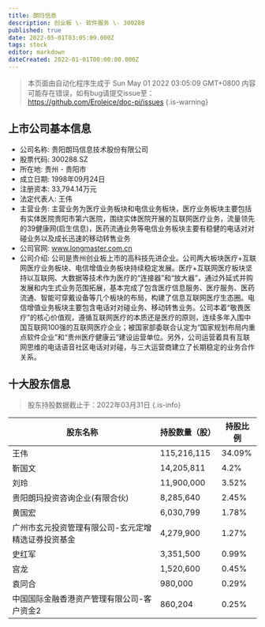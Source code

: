```yaml
---
title: 朗玛信息
description: 创业板 \- 软件服务 \- 300288
published: true
date: 2022-05-01T03:05:09.000Z
tags: stock
editor: markdown
dateCreated: 2022-01-01T00:00:00.000Z
---
```


> 本页面由自动化程序生成于 Sun May 01 2022 03:05:09 GMT+0800
> 内容可能存在错误，如有bug请提交issue至：https://github.com/Eroleice/doc-pi/issues
{.is-warning}

## 上市公司基本信息
- 公司名称: 贵阳朗玛信息技术股份有限公司
- 股票代码: 300288.SZ
- 所在地: 贵州 - 贵阳市
- 成立日期: 1998年09月24日
- 注册资本: 33,794.14万元
- 法定代表人: 王伟
- 主营业务: 主营业务为医疗业务板块和电信业务板块，医疗业务板块主要包括有实体医院贵阳市第六医院，围绕实体医院开展的互联网医疗业务，流量领先的39健康网(启生信息)，医药流通业务等电信业务板块主要有稳健的电话对对碰业务以及成长迅速的移动转售业务
- 公司官网: www.longmaster.com.cn
- 公司介绍: 公司是贵州创业板上市的高科技先进企业。公司两大板块医疗+互联网医疗业务板块、电信增值业务板块持续稳定发展。医疗+互联网医疗板块坚持以互联网、大数据等技术作为医疗的“连接器”和“放大器”，通过外延式并购发展和内生式业务范围拓展，基本完成了包含医疗信息服务、医疗服务、医药流通、智能可穿戴设备等几个板块的布局，构建了信息互联网医疗生态圈。电信增值业务板块主要包含电话对对碰业务、移动转售业务。公司本着“敬畏医疗”的核心价值观，遵循互联网医疗的本质还是医疗的原则，连续多年入围中国互联网100强的互联网医疗企业；被国家部委联合认定为“国家规划布局内重点软件企业”和“贵州医疗健康云”建设运营单位。另外，公司运营着具有互联网思维的电话语音社区电话对对碰，与三大运营商建立了长期稳定的业务合作关系。


## 十大股东信息
> 股东持股数据截止于：2022年03月31日
{.is-info}

| 股东名称 | 持股数量（股） | 持股比例 |
| --- | --- | --- |
| 王伟 | 115,216,115 | 34.09% |
| 靳国文 | 14,205,811 | 4.2% |
| 刘玲 | 11,900,000 | 3.52% |
| 贵阳朗玛投资咨询企业(有限合伙) | 8,285,640 | 2.45% |
| 黄国宏 | 6,030,799 | 1.78% |
| 广州市玄元投资管理有限公司-玄元定增精选证券投资基金 | 4,279,900 | 1.27% |
| 史红军 | 3,351,500 | 0.99% |
| 宫龙 | 1,520,600 | 0.45% |
| 袁同合 | 980,000 | 0.29% |
| 中国国际金融香港资产管理有限公司-客户资金2 | 860,204 | 0.25% |




